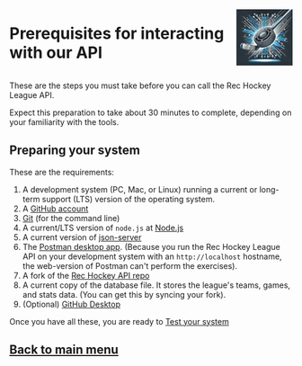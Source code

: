 <div style="display: flex; align-items: center; justify-content: space-between;">
  <h1>Prerequisites for interacting with our API</h1>
  <img src="rec-hockey-service-logo_4x4.jpeg" alt="Rec Hockey League Logo" style="width: 100px; height: 100px; margin-left: 20px;">
</div>

These are the steps you must take before you can call the Rec Hockey League API.

Expect this preparation to take about 30 minutes to complete, depending on your familiarity with the tools.

## Preparing your system

These are the requirements:

1. A development system (PC, Mac, or Linux) running a current or
long-term support (LTS) version of the operating system.
2. A [GitHub account](https://github.com)
3. [Git](https://docs.github.com/en/get-started/quickstart/set-up-git) (for the command line)
4. A current/LTS version of `node.js` at [Node.js](https://nodejs.org/)
5. A current version of [json-server](https://www.npmjs.com/package/json-server)
6. The [Postman desktop app](https://www.postman.com/downloads/). (Because you run the Rec Hockey League API on your development system with an `http://localhost` hostname, the web-version of Postman can't perform the exercises).
7. A fork of the [Rec Hockey API repo](https://github.com/nemethconsulting/rec-hockey-api)
8. A current copy of the database file. It stores the league's teams, games, and stats data. (You can get this by syncing your fork).
9. (Optional) [GitHub Desktop](https://desktop.github.com)

Once you have all these, you are ready to [Test your system](test-system.md)

## [Back to main menu](nav.md)